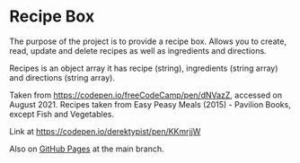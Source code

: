 # Recipe Box

The purpose of the project is to provide a recipe box.  Allows you to create, read, update and delete recipes as well as ingredients and directions.

Recipes is an object array it has recipe (string), ingredients (string array) and directions (string array).

Taken from https://codepen.io/freeCodeCamp/pen/dNVazZ, accessed on August 2021.  Recipes taken from Easy Peasy Meals (2015) - Pavilion Books, except Fish and Vegetables.

Link at https://codepen.io/derektypist/pen/KKmrjjW

Also on [GitHub Pages](https://derektypist.github.io/recipe-box) at the main branch.
